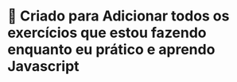 # 🚀 Criado para Adicionar todos os exercícios que estou fazendo enquanto eu prático e aprendo Javascript
